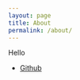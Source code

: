 ```yaml
---
layout: page
title: About
permalink: /about/
---
```

Hello

* [Github](https://github.com/eddiehoyle)
